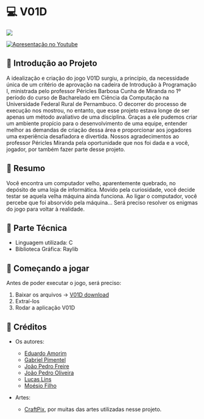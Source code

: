 # :computer: V01D

![](https://github.com/moesio-f/V01D/blob/master/.github/trailer.gif)

[![Apresentação no Youtube](http://img.youtube.com/vi/VIhKoEdiUeY/0.jpg)](https://www.youtube.com/watch?v=VIhKoEdiUeY)

## :mag_right: Introdução ao Projeto

A idealização e criação do jogo V01D surgiu, a princípio, da necessidade única de um critério de aprovação na cadeira de Introdução à Programação I, ministrada pelo professor Péricles Barbosa Cunha de Miranda no 1º período do curso de Bacharelado em Ciência da Computação na Universidade Federal Rural de Pernambuco. O decorrer do processo de execução nos mostrou, no entanto, que esse projeto estava longe de ser apenas um método avaliativo de uma disciplina. Graças a ele pudemos criar um ambiente propício para o desenvolvimento de uma equipe, entender melhor as demandas de criação dessa área e proporcionar aos jogadores uma experiência desafiadora e divertida. Nossos agradecimentos ao professor Péricles Miranda pela oportunidade que nos foi dada e a você, jogador, por também fazer parte desse projeto.


## :book: Resumo
Você encontra um computador velho, aparentemente quebrado, 
no depósito de uma loja de informática. Movido pela curiosidade,
você decide testar se aquela velha máquina ainda funciona. 
Ao ligar o computador, você percebe que foi absorvido pela máquina...
Será preciso resolver os enigmas do jogo para voltar à realidade.



## :wrench: Parte Técnica

* Linguagem utilizada: C
* Biblioteca Gráfica: Raylib


## :floppy_disk: Começando a jogar

Antes de poder executar o jogo, será preciso:

1. Baixar os arquivos -> [V01D download](https://github.com/moesio-f/V01D/releases)
2. Extraí-los
3. Rodar a aplicação V01D

## :briefcase: Créditos

- Os autores:
  - [Eduardo Amorim](https://github.com/Pudim-mm)
  - [Gabriel Pimentel](https://github.com/deepstrings)
  - [João Pedro Freire](https://github.com/mrjohnnus)
  - [João Pedro Oliveira](https://github.com/joaopedroods)
  - [Lucas Lins](https://github.com/lucas-lins)
  - [Moésio Filho](https://github.com/moesio-f)
  
 - Artes:
     - [CraftPix](https://craftpix.net), por muitas das artes utilizadas nesse projeto.
